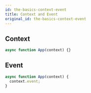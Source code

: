 ```yaml
---
id: the-basics-context-event
title: Context and Event
original_id: the-basics-context-event
---
```


## Context

```js
async function App(context) {}
```

## Event

```js
async function App(context) {
  context.event;
}
```
